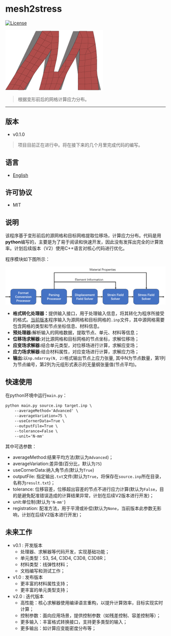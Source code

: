 # mesh2stress
[![License](https://img.shields.io/badge/License-MIT-brightgreen.svg)](https://opensource.org/licenses/MIT)

![Icon](../src/icon.png)
>  根据变形前后的网格计算应力分布。

---

## 版本
- v0.1.0
> 项目目前正在进行中。将在接下来的几个月里完成代码的编写。

## 语言
- [English]

## 许可协议
- MIT

## 说明
该程序基于变形前后的源网格和目标网格提取位移场，计算应力分布。代码是用<b>python</b>编写的，主要是为了易于阅读和快速开发，因此没有发挥出完全的计算效率。计划后续版本（V2）使用C++语言对核心代码进行优化。

程序模块如下图所示：

![流程图](../src/process.png)

- <b>格式转化处理器：</b>提供输入接口，用于处理输入信息，将其转化为程序所接受的格式。[当前版本](#版本)程序输入为源网格和目标网格的`.inp`文件，其中源网格需要包含网格的类型和节点坐标信息、材料信息。
- <b>预处理器:</b>解析输入的网格数据，提取节点、单元、材料等信息；
- <b>位移场求解器:</b>对比源网格和目标网格的节点坐标，求解位移场；
- <b>应变场求解器:</b>结合单元类型，对位移场进行计算，求解应变场；
- <b>应力场求解器:</b>结合材料属性，对应变场进行计算，求解应力场；
- <b>输出:</b>以`np.ndarray(N, 2)`格式输出节点上应力张量, 其中N为节点数量，第1列为节点编号，第2列为元组形式表示的无量纲张量值(节点平均)。

## 快速使用

在python环境中运行`main.py`：

```
python main.py source.inp target.inp \
    --averageMethod='Advanced' \
    --averageVariation=75 \
    --useCornerData=True \
    --outputFile=True \
    --tolerance=False \
    --unit='N-mm'
```
其中可选参数：
- averageMethod:结果平均方法(默认为`Advanced`)；
- averageVariation:差异值(百分比，默认为`75`)
- useCornerData:纳入角节点(默认为`True`)
- outputFile: 指定输出`.txt`文件(默认为`True`，将保存在`source.inp`所在目录，名称为`result.txt`)；
- tolerance: 位移容差，位移超出容差的节点不进行应力计算(默认为`False`，目的是避免配准错误造成的计算结果异常，计划在后续V2版本进行开发)；
- unit:单位制(默认为`'N-mm'`)
- registration: 配准方法，用于平滑或补偿(默认为`None`，当前版本此参数无影响，计划在后续V2版本进行开发)；

## 未来工作
- v0.1 : 开发版本
    - 处理器、求解器等代码开发，实现基础功能；
    - 单元类型：S3, S4, C3D4, C3D8, C3D8R；
    - 材料类型：线弹性材料；
    - 文档编写和测试工作；
- v1.0 : 发布版本
    - 更丰富的材料属性支持；
    - 更丰富的单元类型支持；
- v2.0 : 迭代版本
    - 高性能：核心求解器使用编译语言重构，以提升计算效率，目标实现实时计算；
    - 控制参数：面向应用场景，提供控制参数（如残差控制、容差控制等）；
    - 更多输入：丰富格式转换接口，支持更多类型的输入；
    - 更多输出：如计算应变能密度分布等；

[English]: ../README.md